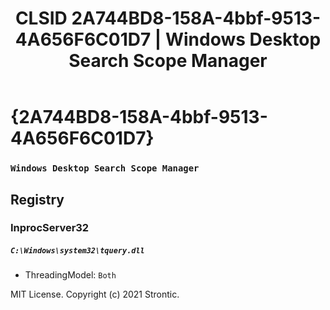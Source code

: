 ﻿---
title: "CLSID 2A744BD8-158A-4bbf-9513-4A656F6C01D7 | Windows Desktop Search Scope Manager"
excerpt: What is COM-Object CLSID 2A744BD8-158A-4bbf-9513-4A656F6C01D7?
---

# {2A744BD8-158A-4bbf-9513-4A656F6C01D7}

### `Windows Desktop Search Scope Manager`

## Registry


### InprocServer32

##### `C:\Windows\system32\tquery.dll`
* ThreadingModel: `Both`

MIT License. Copyright (c) 2021 Strontic.


